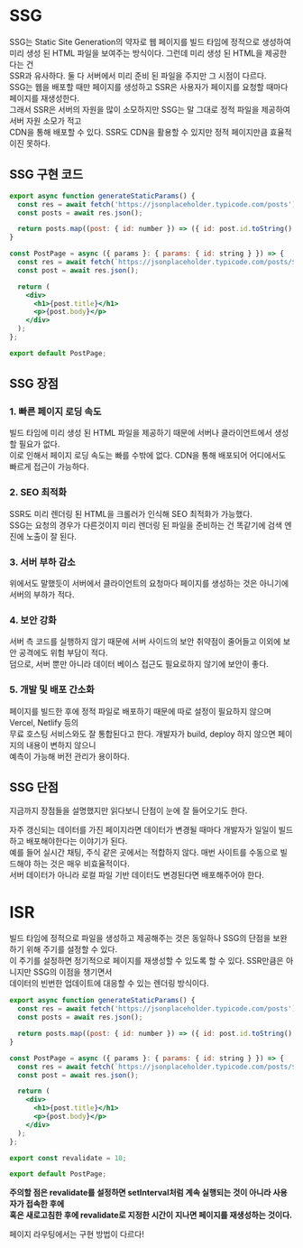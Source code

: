 # SSG
SSG는 Static Site Generation의 약자로 웹 페이지를 빌드 타임에 정적으로 생성하여  
미리 생성 된 HTML 파일을 보여주는 방식이다. 그런데 미리 생성 된 HTML을 제공한다는 건  
SSR과 유사하다. 둘 다 서버에서 미리 준비 된 파일을 주지만 그 시점이 다르다.  
SSG는 웹을 배포할 때만 페이지를 생성하고 SSR은 사용자가 페이지를 요청할 때마다 페이지를 재생성한다.  
그래서 SSR은 서버의 자원을 많이 소모하지만 SSG는 말 그대로 정적 파일을 제공하여 서버 자원 소모가 적고  
CDN을 통해 배포할 수 있다. SSR도 CDN을 활용할 수 있지만 정적 페이지만큼 효율적이진 못하다.

## SSG 구현 코드
```jsx
export async function generateStaticParams() {
  const res = await fetch('https://jsonplaceholder.typicode.com/posts');
  const posts = await res.json();

  return posts.map((post: { id: number }) => ({ id: post.id.toString() }));
}

const PostPage = async ({ params }: { params: { id: string } }) => {
  const res = await fetch(`https://jsonplaceholder.typicode.com/posts/${params.id}`);
  const post = await res.json();

  return (
    <div>
      <h1>{post.title}</h1>
      <p>{post.body}</p>
    </div>
  );
};

export default PostPage;
```

## SSG 장점
### 1. 빠른 페이지 로딩 속도
빌드 타임에 미리 생성 된 HTML 파일을 제공하기 때문에 서버나 클라이언트에서 생성할 필요가 없다.  
이로 인해서 페이지 로딩 속도는 빠를 수밖에 없다. CDN을 통해 배포되어 어디에서도 빠르게 접근이 가능하다.

### 2. SEO 최적화
SSR도 미리 렌더링 된 HTML을 크롤러가 인식해 SEO 최적화가 가능했다.  
SSG는 요청의 경우가 다른것이지 미리 렌더링 된 파일을 준비하는 건 똑같기에 검색 엔진에 노출이 잘 된다.  

### 3. 서버 부하 감소
위에서도 말했듯이 서버에서 클라이언트의 요청마다 페이지를 생성하는 것은 아니기에 서버의 부하가 적다.

### 4. 보안 강화
서버 측 코드를 실행하지 않기 때문에 서버 사이드의 보안 취약점이 줄어들고 이외에 보안 공격에도 위험 부담이 적다.  
덤으로, 서버 뿐만 아니라 데이터 베이스 접근도 필요로하지 않기에 보안이 좋다.

### 5. 개발 및 배포 간소화
페이지를 빌드한 후에 정적 파일로 배포하기 때문에 따로 설정이 필요하지 않으며 Vercel, Netlify 등의  
무료 호스팅 서비스와도 잘 통합된다고 한다. 개발자가 build, deploy 하지 않으면 페이지의 내용이 변하지 않으니  
예측이 가능해 버전 관리가 용이하다.

## SSG 단점
지금까지 장점들을 설명했지만 읽다보니 단점이 눈에 잘 들어오기도 한다.

자주 갱신되는 데이터를 가진 페이지라면 데이터가 변경될 때마다 개발자가 일일이 빌드하고 배포해야한다는 이야기가 된다.  
예를 들어 실시간 채팅, 주식 같은 곳에서는 적합하지 않다. 매번 사이트를 수동으로 빌드해야 하는 것은 매우 비효율적이다.  
서버 데이터가 아니라 로컬 파일 기반 데이터도 변경된다면 배포해주어야 한다.

# ISR
빌드 타임에 정적으로 파일을 생성하고 제공해주는 것은 동일하나 SSG의 단점을 보완하기 위해 주기를 설정할 수 있다.  
이 주기를 설정하면 정기적으로 페이지를 재생성할 수 있도록 할 수 있다. SSR만큼은 아니지만 SSG의 이점을 챙기면서  
데이터의 빈번한 업데이트에 대응할 수 있는 렌더링 방식이다.

```jsx
export async function generateStaticParams() {
  const res = await fetch('https://jsonplaceholder.typicode.com/posts');
  const posts = await res.json();

  return posts.map((post: { id: number }) => ({ id: post.id.toString() }));
}

const PostPage = async ({ params }: { params: { id: string } }) => {
  const res = await fetch(`https://jsonplaceholder.typicode.com/posts/${params.id}`);
  const post = await res.json();

  return (
    <div>
      <h1>{post.title}</h1>
      <p>{post.body}</p>
    </div>
  );
};

export const revalidate = 10;

export default PostPage;
```
**주의할 점은 revalidate를 설정하면 setInterval처럼 계속 실행되는 것이 아니라 사용자가 접속한 후에  
혹은 새로고침한 후에 revalidate로 지정한 시간이 지나면 페이지를 재생성하는 것이다.**

페이지 라우팅에서는 구현 방법이 다르다!

